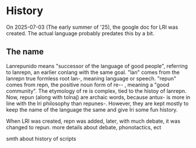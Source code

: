 History
===

On 2025-07-03 (The early summer of '25), the google doc for LRI was created. The actual language probably predates this by a bit.  

The name
---
Lanrepunido means "successor of the language of good people", referring to lanrepn, an earlier conlang with the same goal. "lan" comes from the lanrepn true formless root lan-, meaning language or speech. "repun" comes from repn, the positive noun form of re-- , meaning a "good community". The etymology of re is complex, tied to the histoy of lanrepn. Now, repun (along with tolnaj) are archaic words, because antux- is more in line with the lri philosophy than repunes-. However, they are kept mostly to keep the name of the language the same and give lri some fun history. 

When LRI was created, repn was added, later, with much debate, it was changed to repun. more details about debate, phonotactics, ect



smth about history of scripts

